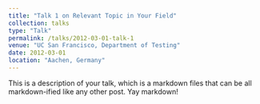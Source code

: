 ```yaml
---
title: "Talk 1 on Relevant Topic in Your Field"
collection: talks
type: "Talk"
permalink: /talks/2012-03-01-talk-1
venue: "UC San Francisco, Department of Testing"
date: 2012-03-01
location: "Aachen, Germany"
---
```


This is a description of your talk, which is a markdown files that can be all markdown-ified like any other post. Yay markdown!